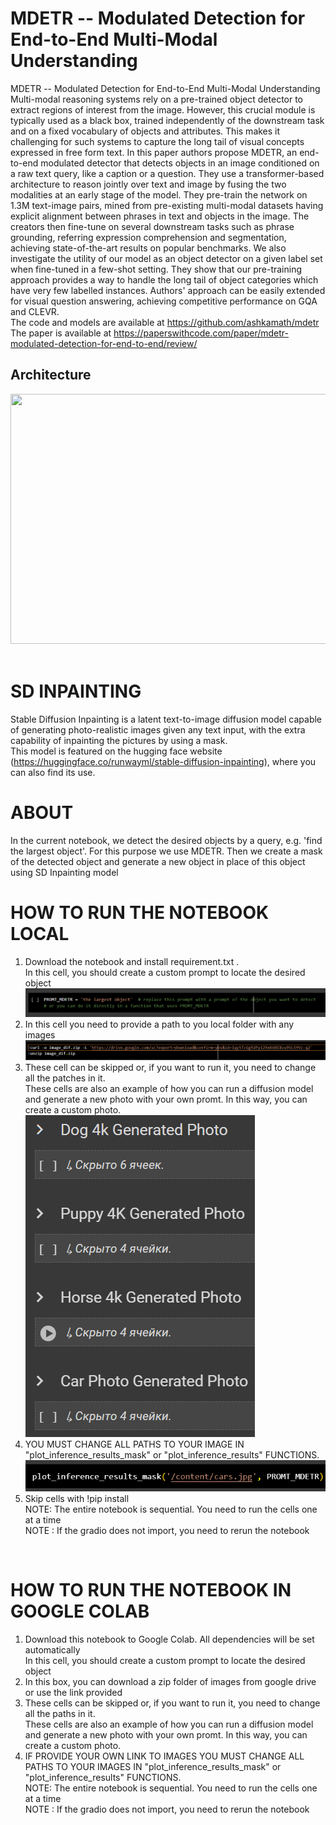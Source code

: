 # MDETR -- Modulated Detection for End-to-End Multi-Modal Understanding
MDETR -- Modulated Detection for End-to-End Multi-Modal Understanding
Multi-modal reasoning systems rely on a pre-trained object detector to extract regions of interest from the image. However, this crucial module is typically used as a black box, trained independently of the downstream task and on a fixed vocabulary of objects and attributes. This makes it challenging for such systems to capture the long tail of visual concepts expressed in free form text. In this paper authors propose MDETR, an end-to-end modulated detector that detects objects in an image conditioned on a raw text query, like a caption or a question. They use a transformer-based architecture to reason jointly over text and image by fusing the two modalities at an early stage of the model. They pre-train the network on 1.3M text-image pairs, mined from pre-existing multi-modal datasets having explicit alignment between phrases in text and objects in the image. The creators then fine-tune on several downstream tasks such as phrase grounding, referring expression comprehension and segmentation, achieving state-of-the-art results on popular benchmarks. We also investigate the utility of our model as an object detector on a given label set when fine-tuned in a few-shot setting. They show that our pre-training approach provides a way to handle the long tail of object categories which have very few labelled instances. Authors' approach can be easily extended for visual question answering, achieving competitive performance on GQA and CLEVR.<br> 
The code and models are available at https://github.com/ashkamath/mdetr <br>
The paper is available at https://paperswithcode.com/paper/mdetr-modulated-detection-for-end-to-end/review/ <br>
## Architecture
<div align="center">
  <img src="https://production-media.paperswithcode.com/methods/Screen_Shot_2021-08-11_at_10.03.50_AM.png" width="1200" height="400"/>
</div> <br>

# SD INPAINTING
Stable Diffusion Inpainting is a latent text-to-image diffusion model capable of generating photo-realistic images given any text input, with the extra capability of inpainting the pictures by using a mask.<br>
This model is featured on the hugging face website (https://huggingface.co/runwayml/stable-diffusion-inpainting), where you can also find its use.<br>

# ABOUT
In the current notebook, we detect the desired objects by a query, e.g. 'find the largest object'. For this purpose we use MDETR. Then we create a mask of the detected object and generate a new object in place of this object using SD Inpainting model<br>

# HOW TO RUN THE NOTEBOOK LOCAL
1. Download the notebook and install requirement.txt . <br>
In this cell, you should create a custom prompt to locate the desired object <br>
![Step 1](instruction/3.png)
2. In this cell you need to provide a path to you local folder with any images <br>
![Step 1](instruction/21.png)
3. These cell can be skipped or, if you want to run it, you need to change all the patches in it. <br>
These cells are also an example of how you can run a diffusion model and generate a new photo with your own promt. In this way, you can create a custom photo.<br>
![Step 1](instruction/1.png)
4. YOU MUST CHANGE ALL PATHS TO YOUR IMAGE IN  "plot_inference_results_mask" or "plot_inference_results" FUNCTIONS. <br>
![Step 1](instruction/4.png)
5. Skip cells with !pip install <br>
NOTE: The entire notebook is sequential. You need to run the cells one at a time <br>
NOTE : If the gradio does not import, you need to rerun the notebook <br>
<br>

# HOW TO RUN THE NOTEBOOK IN GOOGLE COLAB
1. Download this notebook to Google Colab. All dependencies will be set automatically <br>
In this cell, you should create a custom prompt to locate the desired object <br>
2. In this box, you can download a zip folder of images from google drive or use the link provided <br>
3. These cells can be skipped or, if you want to run it, you need to change all the paths in it.<br>
These cells are also an example of how you can run a diffusion model and generate a new photo with your own promt. In this way, you can create a custom photo.<br>
4. IF PROVIDE YOUR OWN LINK TO IMAGES YOU MUST CHANGE ALL PATHS TO YOUR IMAGES IN  "plot_inference_results_mask" or "plot_inference_results" FUNCTIONS. <br>
NOTE: The entire notebook is sequential. You need to run the cells one at a time <br>
NOTE : If the gradio does not import, you need to rerun the notebook <br>
